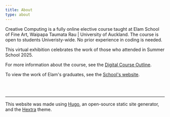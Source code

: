 ```yaml
---
title: About
type: about
---
```


Creative Computing is a fully online elective course taught at Elam School of Fine Art, Waipapa Taumata Rau | University of Auckland. The course is open to students Univeristy-wide. No prior experience in coding is needed.

This virtual exhibition celebrates the work of those who attended in Summer School 2025.

For more information about the course, see the [Digital Course Outline](https://courseoutline.auckland.ac.nz/dco/course/FINEARTS/205/1250).

To view the work of Elam's graduates, see the [School's website](https://www.elam.ac.nz/).


<br/><br/>
***

This website was made using [Hugo](https://gohugo.io/), an open-source static site generator, and the [Hextra](https://imfing.github.io/hextra) theme.
